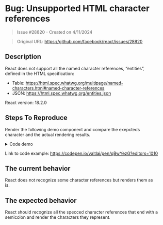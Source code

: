 # Bug: Unsupported HTML character references

> Issue #28820 - Created on 4/11/2024

> Original URL: https://github.com/facebook/react/issues/28820

## Description

<!--
  Please provide a clear and concise description of what the bug is. Include
  screenshots if needed. Please test using the latest version of the relevant
  React packages to make sure your issue has not already been fixed.
-->

React does not support all the named character references, “entities”, defined in the HTML specification:
- Table: https://html.spec.whatwg.org/multipage/named-characters.html#named-character-references
- JSON: https://html.spec.whatwg.org/entities.json

React version: 18.2.0

## Steps To Reproduce

Render the following demo component and compare the exepcteds character and the actual rendering results.

<details>
<summary>Code demo</summary>

```jsx
const HTMLCharRefDemo = () => (
  <>
    <h1>Test: HTML character references in React</h1>
    <table>
      <thead>
        <tr>
          <th>Reference</th>
          <th>Expected character</th>
          <th>Actual rendering</th>
        </tr>
      </thead>
      <tbody>
        <tr>
          <td>&amp;copy;</td>
          <td>©</td>
          <td>&copy;</td>
        </tr>
        <tr>
          <td>&amp;bemptyv;</td>
          <td>⦰</td>
          <td>&bemptyv;</td>
        </tr>
        <tr>
          <td>&amp;check;</td>
          <td>✓</td>
          <td>&check;</td>
        </tr>
        <tr>
          <td>&amp;bigstar;</td>
          <td>★</td>
          <td>&bigstar;</td>
        </tr>
        <tr>
          <td>&amp;NoBreak;</td>
          <td>{'\u2060'}</td>
          <td>&NoBreak;</td>
        </tr>
      </tbody>
    </table>
  </>
);
```

</details>

<!--
  Your bug will get fixed much faster if we can run your code and it doesn't
  have dependencies other than React. Issues without reproduction steps or
  code examples may be immediately closed as not actionable.
-->

Link to code example: https://codepen.io/valtlai/pen/qBwYezG?editors=1010

<!--
  Please provide a CodeSandbox (https://codesandbox.io/s/new), a link to a
  repository on GitHub, or provide a minimal code example that reproduces the
  problem. You may provide a screenshot of the application if you think it is
  relevant to your bug report. Here are some tips for providing a minimal
  example: https://stackoverflow.com/help/mcve.
-->

## The current behavior

React does not recognize some character references but renders them as is.

## The expected behavior

React should recognize all the specced character references that end with a semicolon and render the characters they represent.
